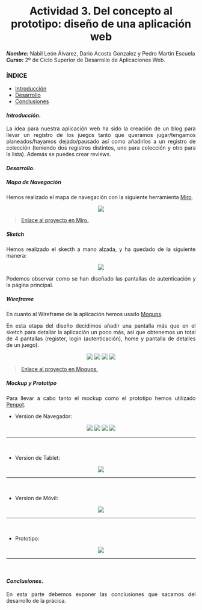 <div align="justify">
<center>

# Actividad 3. Del concepto al prototipo: diseño de una aplicación web


</center>

***Nombre:*** Nabil León Álvarez, Dario Acosta Gonzalez y Pedro Martín Escuela 
<br>
***Curso:*** 2º de Ciclo Superior de Desarrollo de Aplicaciones Web.

### ÍNDICE

+ [Introducción](#id1)
+ [Desarrollo](#id2)
+ [Conclusiones](#id3)


#### ***Introducción***. <a name="id1"></a>

La idea para nuestra aplicación web ha sido la creación de un blog para llevar un registro de los juegos tanto que queramos jugar/tengamos planeados/hayamos dejado/pausado así como añadirlos a un registro de colección (teniendo dos registros distintos, uno para colección y otro para la lista). Además se puedes crear reviews.

#### ***Desarrollo***. <a name="id2"></a>

##### Mapa de Navegación
Hemos realizado el mapa de navegación con la siguiente herramienta [Miro](miro.com).


<div align="center"><img src="./img/DOR-mapa-nav.jpg"></div>

> [Enlace al proyecto en Miro.](https://miro.com/welcomeonboard/OWEvV2JHUXF5bFlTekl0MGxaVWdPclpRZlh2enhHZEg1cjVsdHJCTnhBbFo2U2x2Qjh1VXFZOXlvaW9GRlQ3anl2RXlFUytZOUxTNVowSGJVNmlHekwxZjdkR2E2WnhWZmpPR3dTSDQ3VEdjOWlFL1NLMmdxeGxPR1lyNG9kRVVhWWluRVAxeXRuUUgwWDl3Mk1qRGVRPT0hdjE=?share_link_id=344454388427)

##### Sketch
Hemos realizado el skecth a mano alzada, y ha quedado de la siguiente manera:

<div align="center"><img src="./img/DOR-sketch.PNG"></div>

Podemos observar como se han diseñado las pantallas de autenticación y la página principal.


##### Wireframe
En cuanto al Wireframe de la aplicación hemos usado [Moqups](moqups.com/es). 

En esta etapa del diseño decidimos añadir una pantalla más que en el sketch para detallar la aplicación un poco más, así que obtenemos un total de 4 pantallas (register, login (autenticación), home y pantalla de detalles de un juego).
 


<div align="center">
    <img src="./img/DOR-wf-1.png">
    <img src="./img/DOR-wf-2.png">
    <img src="./img/DOR-wf-3.png">
    <img src="./img/DOR-wf-4.png">
</div>

> [Enlace al proyecto en Moqups.]()


##### Mockup y Prototipo

Para llevar a cabo tanto el mockup como el prototipo hemos utilizado [Penpot](https://penpot.app/).

- Version de Navegador:

<div align="center">
    <img src="./img/register.png">
    <img src="./img/login.png">
    <img src="./img/home-web.png">
    <img src="./img/game.png">

</div>

***

<br>

- Version de Tablet:

<div align="center"><img src="./img/tablet-view.png"></div>

***

<br>

- Version de Móvil:

<div align="center"><img src="./img/phone-view.png"></div>

***

<br>

- Prototipo:

<div align="center"><img src="./img/DOR-prototipo.png"></div>

***

<br>


#### ***Conclusiones***. <a name="id3"></a>

En esta parte debemos exponer las conclusiones que sacamos del desarrollo de la prácica.
</div>
